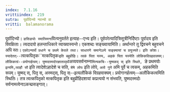 ```yaml
---
index:  7.1.16
vrittiindex:  219
sutra:  पूर्वादिभ्यो नवभ्यो वा
vritti:  balamanorama 
---
```


पूर्वादिभ्यो। `ङसिङ्योः स्मात्स्मिना`वित्यनुवर्तते इत्याह--एभ्य इति। पूर्वपरेत्यादित्रिसूत्रीनिर्दिष्टाः पूर्वादय इति विवक्षिताः। त्यदादयो हलन्ताधिकारे व्याख्यास्यन्ते। एकशब्दः सङ्ख्यायामिति। अर्थान्तरे तु द्विवचने बहुवचने अपि स्तः। `एकोऽन्यार्थे प्रधाने च प्रथमे केवले तथा। साधारणे समानेऽल्पे सङ्क्यायां च प्रयुज्यते। इति कोशः। स्यादेतत्--`त्वत्कपितृकः``मत्कपितृकः` इति बहुव्रीहिः। त्वकं पिता यस्य, अहकं पिता यस्येति लोकिकविग्रहवाक्यम्। लौकिकत्वं--प्रयोगार्हत्वम्। युष्मदस्मदोरज्ञाताद्यर्थे `अव्ययसर्वनाम्ना`मित्यकचि--युष्मकद् स् इति स्थिते, `ङे प्रथमयोः` इत्यमि,त्वाहौ सौ` इति त्वादेशेऽहादेशे च सति, `शेषे लोपः` इति लोपे, `अतो गुणे` अमि पूर्वे च त्वकम्, अहकमिति रूपम्। युष्मद् स्, पितृ स्, अस्मद्स्, पितृ स्--इत्यलौकिकं विग्रहवाक्यम्। प्रयोगानर्हत्वम्--अलौकिकत्वमिति स्थितिः। तत्र त्वत्कपितृको मत्कपितृक इति बहुव्रीहिदशायां कप्रत्ययो न संभवति, युष्मदस्मदोः सर्वनामत्वेनाऽकच्प्रसङ्गात्। 

